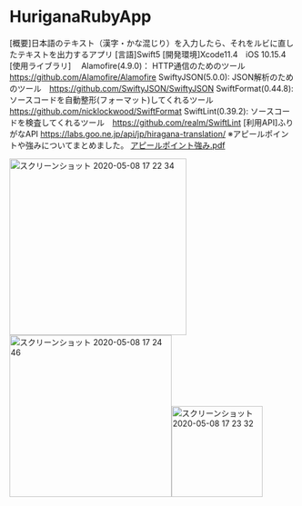 # HuriganaRubyApp
[概要]日本語のテキスト（漢字・かな混じり）を入力したら、それをルビに直したテキストを出力するアプリ
[言語]Swift5 
[開発環境]Xcode11.4　iOS 10.15.4 
[使用ライブラリ]
　Alamofire(4.9.0)： HTTP通信のためのツール　https://github.com/Alamofire/Alamofire
  SwiftyJSON(5.0.0): JSON解析のためのツール　https://github.com/SwiftyJSON/SwiftyJSON
  SwiftFormat(0.44.8): ソースコードを自動整形(フォーマット)してくれるツール　https://github.com/nicklockwood/SwiftFormat
  SwiftLint(0.39.2): ソースコードを検査してくれるツール　https://github.com/realm/SwiftLint
[利用API]ふりがなAPI https://labs.goo.ne.jp/api/jp/hiragana-translation/
※アピールポイントや強みについてまとめました。
[アピールポイント強み.pdf](https://github.com/nyannsuke01/HuriganaRubyApp/files/4598192/default.pdf)

<img width="311" alt="スクリーンショット 2020-05-08 17 22 34" src="https://user-images.githubusercontent.com/51296886/81387096-1a6dbf80-9151-11ea-9b63-f2eed9b4b1b8.png"><img width="285" alt="スクリーンショット 2020-05-08 17 24 46" src="https://user-images.githubusercontent.com/51296886/81387109-1f327380-9151-11ea-8571-2b70d21ef1dc.png"><img width="160" alt="スクリーンショット 2020-05-08 17 23 32" src="https://user-images.githubusercontent.com/51296886/81387107-1e99dd00-9151-11ea-97d4-d046da4abd1b.png">


